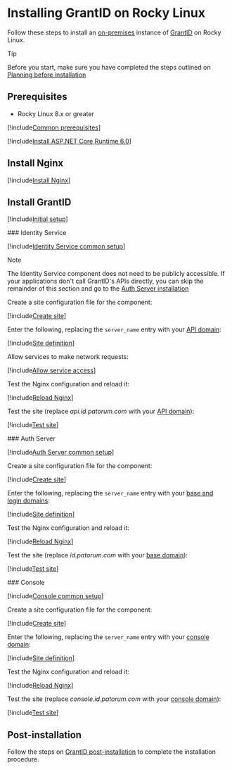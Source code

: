 ﻿# Installing GrantID on Rocky Linux

Follow these steps to install an [on-premises](../index.md) instance of [GrantID](../../index.md) on Rocky Linux.

> [!TIP]
> Before you start, make sure you have completed the steps outlined on [Planning before installation](../index.md#planning)

## Prerequisites

* Rocky Linux 8.x or greater

[!include[Common prerequisites](../includes/common-requisites.md)]

[!include[Install ASP.NET Core Runtime 6.0](../../../includes/linux/rocky/install-aspnetcore-60.md)]

## Install Nginx

[!include[Install Nginx](../../../includes/linux/rocky/install-nginx.md)]

## Install GrantID

[!include[Initial setup](includes/common-initial-setup.md)]

<a name="identity-service" />
### Identity Service

[!include[Identity Service common setup](includes/common-identity-service.md)]

> [!NOTE]
> The Identity Service component does not need to be publicly accessible. If your applications don't call GrantID's APIs
> directly, you can skip the remainder of this section and go to the [Auth Server installation](#auth-server)

Create a site configuration file for the component:

[!include[Create site](../../../../../includes/grant-id/rocky/create-site-identity-service.md)]

Enter the following, replacing the `server_name` entry with your [API domain](../index.md#planning):

[!include[Site definition](../../../../../includes/grant-id/linux/site-definition-identity-service.md)]

Allow services to make network requests:

[!include[Allow service access](../../../../../includes/linux/centos/allow-service-access.md)]

Test the Nginx configuration and reload it:

[!include[Reload Nginx](../../../../../includes/linux/reload-nginx.md)]

Test the site (replace *api.id.patorum.com* with your [API domain](../index.md#planning)):

[!include[Test site](../../../../../includes/grant-id/linux/test-site-identity-service.md)]

<a name="auth-server" />
### Auth Server

[!include[Auth Server common setup](includes/common-auth-server.md)]

Create a site configuration file for the component:

[!include[Create site](../../../../../includes/grant-id/rocky/create-site-auth-server.md)]

Enter the following, replacing the `server_name` entry with your [base and login domains](../index.md#planning):

[!include[Site definition](../../../../../includes/grant-id/linux/site-definition-auth-server.md)]

Test the Nginx configuration and reload it:

[!include[Reload Nginx](../../../../../includes/linux/reload-nginx.md)]

Test the site (replace *id.patorum.com* with your [base domain](../index.md#planning)):

[!include[Test site](../../../../../includes/grant-id/linux/test-site-auth-server.md)]

<a name="console" />
### Console

[!include[Console common setup](includes/common-console.md)]

Create a site configuration file for the component:

[!include[Create site](../../../../../includes/grant-id/rocky/create-site-console.md)]

Enter the following, replacing the `server_name` entry with your [console domain](../index.md#planning):

[!include[Site definition](../../../../../includes/grant-id/linux/site-definition-console.md)]

Test the Nginx configuration and reload it:

[!include[Reload Nginx](../../../../../includes/linux/reload-nginx.md)]

Test the site (replace *console.id.patorum.com* with your [console domain](../index.md#planning)):

[!include[Test site](../../../../../includes/grant-id/linux/test-site-console.md)]

## Post-installation

Follow the steps on [GrantID post-installation](../post-install.md) to complete the installation procedure.
